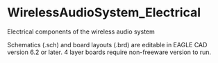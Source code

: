 WirelessAudioSystem_Electrical
==============================

Electrical components of the wireless audio system

Schematics (.sch) and board layouts (.brd) are editable in EAGLE CAD version 6.2 or later. 4 layer boards require non-freeware version to run.
